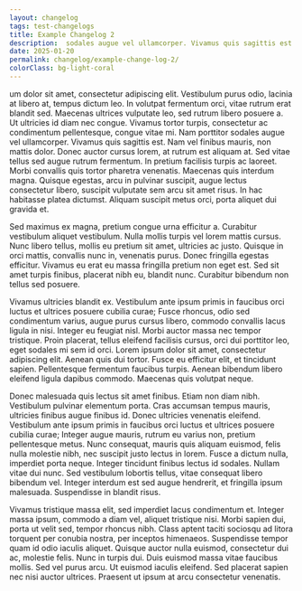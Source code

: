 ```yaml
---
layout: changelog
tags: test-changelogs
title: Example Changelog 2
description:  sodales augue vel ullamcorper. Vivamus quis sagittis est. Nam vel finibus mauris, non mattis dolor. Donec 
date: 2025-01-20
permalink: changelog/example-change-log-2/
colorClass: bg-light-coral
---
```


um dolor sit amet, consectetur adipiscing elit. Vestibulum purus odio, lacinia at libero at, tempus dictum leo. In volutpat fermentum orci, vitae rutrum erat blandit sed. Maecenas ultrices vulputate leo, sed rutrum libero posuere a. Ut ultricies id diam nec congue. Vivamus tortor turpis, consectetur ac condimentum pellentesque, congue vitae mi. Nam porttitor sodales augue vel ullamcorper. Vivamus quis sagittis est. Nam vel finibus mauris, non mattis dolor. Donec auctor cursus lorem, at rutrum est aliquam at. Sed vitae tellus sed augue rutrum fermentum. In pretium facilisis turpis ac laoreet. Morbi convallis quis tortor pharetra venenatis. Maecenas quis interdum magna. Quisque egestas, arcu in pulvinar suscipit, augue lectus consectetur libero, suscipit vulputate sem arcu sit amet risus. In hac habitasse platea dictumst. Aliquam suscipit metus orci, porta aliquet dui gravida et.

Sed maximus ex magna, pretium congue urna efficitur a. Curabitur vestibulum aliquet vestibulum. Nulla mollis turpis vel lorem mattis cursus. Nunc libero tellus, mollis eu pretium sit amet, ultricies ac justo. Quisque in orci mattis, convallis nunc in, venenatis purus. Donec fringilla egestas efficitur. Vivamus eu erat eu massa fringilla pretium non eget est. Sed sit amet turpis finibus, placerat nibh eu, blandit nunc. Curabitur bibendum non tellus sed posuere.

Vivamus ultricies blandit ex. Vestibulum ante ipsum primis in faucibus orci luctus et ultrices posuere cubilia curae; Fusce rhoncus, odio sed condimentum varius, augue purus cursus libero, commodo convallis lacus ligula in nisi. Integer eu feugiat nisl. Morbi auctor massa nec tempor tristique. Proin placerat, tellus eleifend facilisis cursus, orci dui porttitor leo, eget sodales mi sem id orci. Lorem ipsum dolor sit amet, consectetur adipiscing elit. Aenean quis dui tortor. Fusce eu efficitur elit, et tincidunt sapien. Pellentesque fermentum faucibus turpis. Aenean bibendum libero eleifend ligula dapibus commodo. Maecenas quis volutpat neque.

Donec malesuada quis lectus sit amet finibus. Etiam non diam nibh. Vestibulum pulvinar elementum porta. Cras accumsan tempus mauris, ultricies finibus augue finibus id. Donec ultricies venenatis eleifend. Vestibulum ante ipsum primis in faucibus orci luctus et ultrices posuere cubilia curae; Integer augue mauris, rutrum eu varius non, pretium pellentesque metus. Nunc consequat, mauris quis aliquam euismod, felis nulla molestie nibh, nec suscipit justo lectus in lorem. Fusce a dictum nulla, imperdiet porta neque. Integer tincidunt finibus lectus id sodales. Nullam vitae dui nunc. Sed vestibulum lobortis tellus, vitae consequat libero bibendum vel. Integer interdum est sed augue hendrerit, et fringilla ipsum malesuada. Suspendisse in blandit risus.

Vivamus tristique massa elit, sed imperdiet lacus condimentum et. Integer massa ipsum, commodo a diam vel, aliquet tristique nisi. Morbi sapien dui, porta ut velit sed, tempor rhoncus nibh. Class aptent taciti sociosqu ad litora torquent per conubia nostra, per inceptos himenaeos. Suspendisse tempor quam id odio iaculis aliquet. Quisque auctor nulla euismod, consectetur dui ac, molestie felis. Nunc in turpis dui. Duis euismod massa vitae faucibus mollis. Sed vel purus arcu. Ut euismod iaculis eleifend. Sed placerat sapien nec nisi auctor ultrices. Praesent ut ipsum at arcu consectetur venenatis.